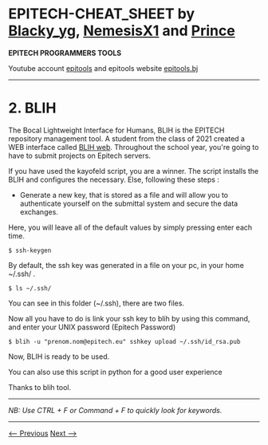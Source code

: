 
# EPITECH-CHEAT_SHEET by [Blacky_yg](https://github.com/blacky-yg), [NemesisX1](https://github.com/NemesisX1) and [Prince](https://github.com/CMasterp)

**EPITECH PROGRAMMERS TOOLS**

Youtube account [epitools]() and epitools website [epitools.bj]()

---
# 2. BLIH

The Bocal Lightweight Interface for Humans, BLIH is the EPITECH repository management tool.
A student from the class of 2021 created a WEB interface called [BLIH web](blih.salmon.io).
Throughout the school year, you're going to have to submit projects on Epitech servers.

If you have used the kayofeld script, you are a winner. The script installs the BLIH and configures the necessary.
Else, following these steps :

- Generate a new key, that is stored as a file and will allow you to authenticate yourself on the submittal system and secure the data exchanges.

Here, you will leave all of the default values by simply pressing enter each time.
```
$ ssh-keygen
```

By default, the ssh key was generated in a file on your pc, in your home ~/.ssh/ .
```
$ ls ~/.ssh/
```

You can see in this folder (~/.ssh), there are two files.

Now all you have to do is link your ssh key to blih by using this command, and enter your UNIX password (Epitech Password)

```
$ blih -u "prenom.nom@epitech.eu" sshkey upload ~/.ssh/id_rsa.pub
```

Now, BLIH is ready to be used.

You can also use this script in python for a good user experience

Thanks to blih tool.

---

*NB: Use CTRL + F or Command + F to quickly look for keywords.*

---
[<-- Previous](https://github.com/epitools2024/EPITECH-CHEAT_SHEET/tree/master/II/Epitech_^_^_DUMP)                                                                            [Next -->](https://github.com/epitools2024/EPITECH-CHEAT_SHEET/tree/master/II/Git)